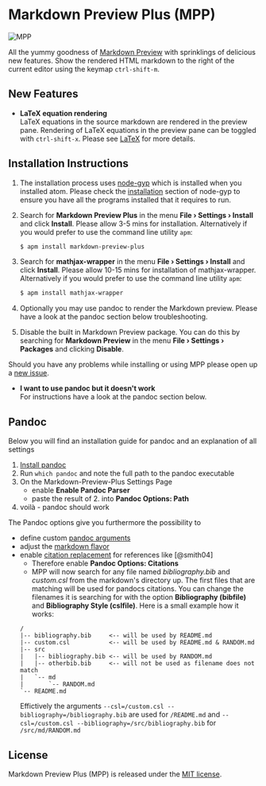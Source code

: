 # Markdown Preview Plus (MPP)

![MPP](https://raw.githubusercontent.com/Galadirith/markdown-preview-plus/master/imgs/mpp-full-res-invert.png)

All the yummy goodness of
[Markdown Preview](https://github.com/atom/markdown-preview) with sprinklings of
delicious new features. Show the rendered HTML markdown to the right of the
current editor using the keymap `ctrl-shift-m`.

## New Features

- **LaTeX equation rendering**  
  LaTeX equations in the source markdown are rendered in the preview pane.
  Rendering of LaTeX equations in the preview pane can be toggled with
  `ctrl-shift-x`. Please see [LaTeX](LATEX.md) for more details.

## Installation Instructions

1.  The installation process uses
    [node-gyp](https://github.com/TooTallNate/node-gyp) which is installed when
    you installed atom. Please check the
    [installation](https://github.com/TooTallNate/node-gyp#installation) section
    of node-gyp to ensure you have all the programs installed that it requires
    to run.

2.  Search for **Markdown Preview Plus** in the menu **File &rsaquo; Settings
    &rsaquo; Install** and click **Install**. Please allow 3-5 mins for
    installation. Alternatively if you would prefer to use the command line
    utility `apm`:

    ````bash
    $ apm install markdown-preview-plus
    ````

3.  Search for **mathjax-wrapper** in the menu **File &rsaquo; Settings &rsaquo;
    Install** and click **Install**. Please allow 10-15 mins for installation
    of mathjax-wrapper. Alternatively if you would prefer to use the command
    line utility `apm`:

    ````bash
    $ apm install mathjax-wrapper
    ````
  4. Optionally you may use pandoc to render the Markdown preview. Please have a look at the pandoc section below troubleshooting.

4.  Disable the built in Markdown Preview package. You can do this by searching
    for **Markdown Preview** in the menu **File &rsaquo; Settings &rsaquo;
    Packages** and clicking **Disable**.

Should you have any problems while installing or using MPP please open up a
[new issue](https://github.com/Galadirith/markdown-preview-plus/issues/new).

- **I want to use pandoc but it doesn't work**  
  For instructions have a look at the pandoc section below.

## Pandoc

Below you will find an installation guide for pandoc and an explanation of all settings

1. [Install pandoc](http://pandoc.org/installing.html)
2. Run `which pandoc` and note the full path to the pandoc executable
3. On the Markdown-Preview-Plus Settings Page
    - enable **Enable Pandoc Parser**
    - paste the result of 2. into **Pandoc Options: Path**
4. voilà - pandoc should work

The Pandoc options give you furthermore the possibility to

* define custom [pandoc arguments](http://pandoc.org/README.html#options)
* adjust the [markdown flavor](http://pandoc.org/README.html#pandocs-markdown)
* enable [citation replacement](http://pandoc.org/README.html#citations) for references like &#x5B;&#x40;smith04&#x5D;
    - Therefore enable **Pandoc Options: Citations**
    - MPP will now search for any file named *bibliography.bib* and *custom.csl* from the markdown's directory up. The first files that are matching will be used for pandocs citations. You can change the filenames it is searching for with the option **Bibliography (bibfile)** and **Bibliography Style (cslfile)**. Here is a small example how it works:
    ````
    /
    |-- bibliography.bib     <-- will be used by README.md
    |-- custom.csl           <-- will be used by README.md & RANDOM.md
    |-- src
    |   |-- bibliography.bib <-- will be used by RANDOM.md
    |   |-- otherbib.bib     <-- will not be used as filename does not match
    |   `-- md
    |       `-- RANDOM.md
    `-- README.md
    ````
    Effictively the arguments `--csl=/custom.csl --bibliography=/bibliography.bib` are used for `/README.md` and `--csl=/custom.csl --bibliography=/src/bibliography.bib` for `/src/md/RANDOM.md` 

## License

Markdown Preview Plus (MPP) is released under the [MIT license](LICENSE.md).
